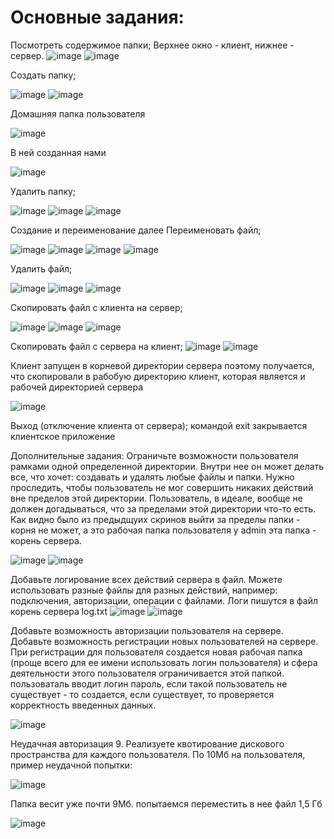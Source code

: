 # Основные задания:

Посмотреть содержимое папки; Верхнее окно - клиент, нижнее - сервер.
![image](https://user-images.githubusercontent.com/90052680/146777641-0c7329c4-6b73-44aa-bdfb-2afed4d79c83.png)
![image](https://user-images.githubusercontent.com/90052680/146777677-0c11bcf2-7c5a-412d-b74b-098f39f4ec1c.png)


Создать папку;

![image](https://user-images.githubusercontent.com/90052680/146777746-ab039c4b-2cbd-4063-afc0-68df740def5e.png)
![image](https://user-images.githubusercontent.com/90052680/146777804-fee5b0a8-8958-4e2d-878e-d88895964c5f.png)



Домашняя папка пользователя

![image](https://user-images.githubusercontent.com/90052680/146777916-b89e10ac-854d-49d1-aaf7-c711e4abe821.png)


В ней созданная нами

![image](https://user-images.githubusercontent.com/90052680/146777976-777ef8d5-73bb-460b-8b2e-78060385a43a.png)


Удалить папку;

![image](https://user-images.githubusercontent.com/90052680/146778029-218c7361-22c4-4515-9d27-470c3b74b15a.png)
![image](https://user-images.githubusercontent.com/90052680/146778058-2d321fd0-2140-4a55-9619-9c5732f6d922.png)
![image](https://user-images.githubusercontent.com/90052680/146778085-0d5e925b-bd93-476e-8a12-3c8937cd326f.png)



Создание и переименование далее
Переименовать файл;

![image](https://user-images.githubusercontent.com/90052680/146782240-27cfcc50-da6b-4348-aceb-89e04004d952.png)
![image](https://user-images.githubusercontent.com/90052680/146782410-2db7c0fe-6d7c-4387-b195-5b8b17045a49.png)
![image](https://user-images.githubusercontent.com/90052680/146782489-80517bc5-f53b-4291-83c6-bfe06eb13680.png)
![image](https://user-images.githubusercontent.com/90052680/146782445-0e837b55-2d01-44e4-8023-1db986b1545d.png)

Удалить файл;

![image](https://user-images.githubusercontent.com/90052680/146782572-3d1e95e2-6e51-46ae-9f0a-df33ebaa65d3.png)
![image](https://user-images.githubusercontent.com/90052680/146782605-d4502e69-7f74-4b88-9c39-e942caddd1ae.png)
![image](https://user-images.githubusercontent.com/90052680/146782658-94b57b63-9864-43be-8382-b3c27aeb26af.png)



Скопировать файл с клиента на сервер;

![image](https://user-images.githubusercontent.com/90052680/146790747-b3e52986-a37e-4a1b-8ab3-a7dc332b026a.png)
![image](https://user-images.githubusercontent.com/90052680/146790785-e6650284-1108-4759-b564-156a584e600a.png)
![image](https://user-images.githubusercontent.com/90052680/146790835-0ace0c76-60c9-4ad0-aedf-8361bac7f70f.png)



Скопировать файл с сервера на клиент;
![image](https://user-images.githubusercontent.com/90052680/146791161-9ed98c62-18ad-41eb-b0d5-90998215d303.png)
![image](https://user-images.githubusercontent.com/90052680/146791189-13b11b36-9ab1-412b-9537-a4b13989f58c.png)



Клиент запущен в корневой директории сервера поэтому получается, что скопировали в рабобую директорию клиент, которая является и рабочей директорией сервера

![image](https://user-images.githubusercontent.com/90052680/146791244-0808063b-2319-4c01-accf-b53fb7429c0b.png)


Выход (отключение клиента от сервера);
командой exit закрывается клиентское приложение

Дополнительные задания:
Ограничьте возможности пользователя рамками одной определенной директории. Внутри нее он может делать все, что хочет: создавать и удалять любые файлы и папки. Нужно проследить, чтобы пользователь не мог совершить никаких действий вне пределов этой директории. Пользователь, в идеале, вообще не должен догадываться, что за пределами этой директории что-то есть. Как видно было из предыдщуих скринов выйти за пределы папки - корня не может, а это рабочая папка пользователя у admin эта папка - корень сервера.

![image](https://user-images.githubusercontent.com/90052680/146791920-b2046b60-0c69-4f5d-b7a1-95c65a850704.png)
![image](https://user-images.githubusercontent.com/90052680/146791958-374a1cd3-7465-475a-8fe1-8a042899624f.png)



Добавьте логирование всех действий сервера в файл. Можете использовать разные файлы для разных действий, например: подключения, авторизации, операции с файлами. Логи пишутся в файл корень сервера log.txt
![image](https://user-images.githubusercontent.com/90052680/146789753-566bf421-6ad1-4701-be40-2517aaadae22.png)
![image](https://user-images.githubusercontent.com/90052680/146789800-fe1e6b98-3b7d-46e2-9952-d46a78933264.png)


Добавьте возможность авторизации пользователя на сервере.
Добавьте возможность регистрации новых пользователей на сервере. При регистрации для пользователя создается новая рабочая папка (проще всего для ее имени использовать логин пользователя) и сфера деятельности этого пользователя ограничивается этой папкой. пользоваталь вводит логин пароль, если такой пользователь не существует - то создается, если существует, то проверяется корректность введенных данных.

![image](https://user-images.githubusercontent.com/90052680/146792223-6d89014b-7a6f-480d-8778-9e42ad5aad1c.png)


Неудачная авторизация 9. Реализуете квотирование дискового пространства для каждого пользователя. По 10Мб на пользователя, пример неудачной попытки:

![image](https://user-images.githubusercontent.com/90453727/144826913-65914878-074b-4b55-9478-7f6b513d5319.png)



Папка весит уже почти 9Мб. попытаемся переместить в нее файл 1,5 Гб

![image](https://user-images.githubusercontent.com/90052680/146792377-f8587eae-cbc9-49a7-af39-0f264da73dc2.png)


